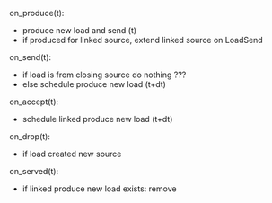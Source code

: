 

on_produce(t):
 - produce new load and send (t)
 - if produced for linked source, extend linked source on LoadSend

on_send(t):
 - if load is from closing source do nothing ???
 - else schedule produce new load (t+dt)

on_accept(t):
 - schedule linked produce new load (t+dt)

on_drop(t):
 - if load created new source

on_served(t):
 - if linked produce new load exists: remove




